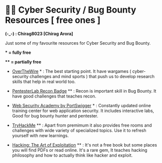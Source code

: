 # 👴🏻 Cyber Security / Bug Bounty Resources [ free ones ] 
**(-_-) : Chirag8023 [Chirag Arora]**

Just some of my favourite resources for Cyber Security and Bug Bounty.


**\* = fully free**

**\*\* = partially free**


- [OverTheWire](https://overthewire.org/wargames) * : The best starting point. It have wargames ( cyber-security challenges and mind sports ) that push us to develop research skills that help in real world too.

- [PentesterLab Recon Badge](https://pentesterlab.com/badges/recon) ** : Recon is important skill in Bug Bounty. It have good challenges that teaches recon. 

- [Web Security Academy by PortSwigger](https://portswigger.net/web-security) * : Constantly updated online training center for web application security. It includes interactive labs, Good for bug bounty hunter and pentester. 

- [TryHackMe](https://tryhackme.com) ** : Apart from premimum it also provides free rooms and challenges with wide variety of specialized topics. Use it to refresh yourself with new learnings.

- [Hacking: The Art of Exploitation](https://archive.org/details/hackingtheartofexploitation_202003) ** : It's not a free book but some places you will find PDFs or read online. It's a rare gem, It teaches hacking philosophy and how to actually think like hacker and exploit. 


